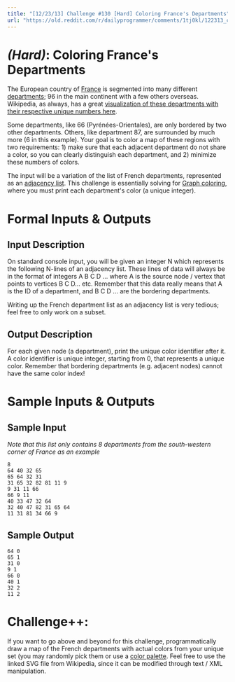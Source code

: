 ```yaml
---
title: "[12/23/13] Challenge #130 [Hard] Coloring France's Departments"
url: "https://old.reddit.com/r/dailyprogrammer/comments/1tj0kl/122313_challenge_130_hard_coloring_frances/"
---
```


# [](#HardIcon) *(Hard)*: Coloring France's Departments

The European country of [France](http://en.wikipedia.org/wiki/France) is segmented into many different [departments](http://en.wikipedia.org/wiki/Departments_of_France); 96 in the main continent with a few others overseas. Wikipedia, as always, has a great [visualization of these departments with their respective unique numbers here](http://upload.wikimedia.org/wikipedia/commons/b/b2/D%C3%A9partements_de_France_English.svg).

Some departments, like 66 (Pyrénées-Orientales), are only bordered by two other departments. Others, like department 87, are surrounded by much more (6 in this example). Your goal is to color a map of these regions with two requirements: 1) make sure that each adjacent department do not share a color, so you can clearly distinguish each department, and 2) minimize these numbers of colors.

The input will be a variation of the list of French departments, represented as an [adjacency list](http://en.wikipedia.org/wiki/Adjacency_list). This challenge is essentially solving for [Graph coloring](http://en.wikipedia.org/wiki/Graph_coloring), where you must print each department's color (a unique integer).

# Formal Inputs & Outputs
## Input Description

On standard console input, you will be given an integer N which represents the following N-lines of an adjacency list. These lines of data will always be in the format of integers A B C D ... where A is the source node / vertex that points to vertices B C D... etc. Remember that this data really means that A is the ID of a department, and B C D ... are the bordering departments.

Writing up the French department list as an adjacency list is very tedious; feel free to only work on a subset.

## Output Description

For each given node (a department), print the unique color identifier after it. A color identifier is unique integer, starting from 0, that represents a unique color. Remember that bordering departments (e.g. adjacent nodes) cannot have the same color index!

# Sample Inputs & Outputs
## Sample Input

*Note that this list only contains 8 departments from the south-western corner of France as an example*

    8
    64 40 32 65
    65 64 32 31
    31 65 32 82 81 11 9
    9 31 11 66
    66 9 11
    40 33 47 32 64
    32 40 47 82 31 65 64
    11 31 81 34 66 9

## Sample Output

    64 0
    65 1
    31 0
    9 1
    66 0
    40 1
    32 2
    11 2

# Challenge++:

If you want to go above and beyond for this challenge, programmatically draw a map of the French departments with actual colors from your unique set (you may randomly pick them or use a [color palette](http://en.wikipedia.org/wiki/Palette_(computing\))). Feel free to use the linked SVG file from Wikipedia, since it can be modified through text / XML manipulation.